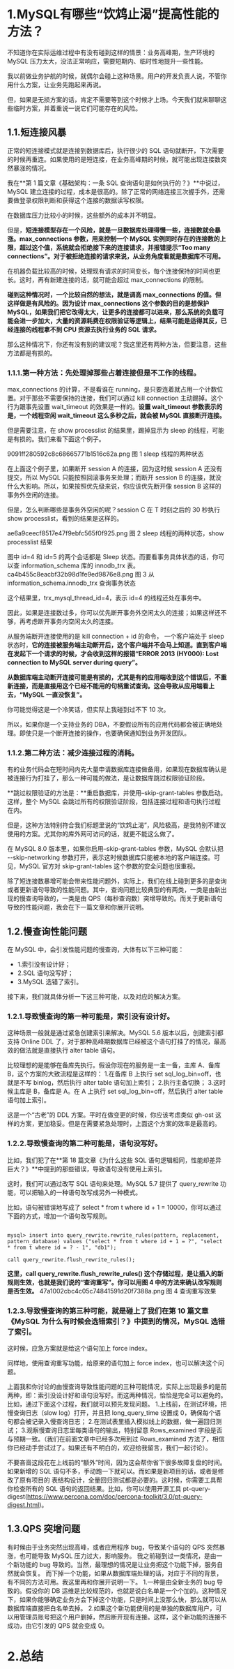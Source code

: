 # 1.MySQL有哪些“饮鸩止渴”提高性能的方法？

不知道你在实际运维过程中有没有碰到这样的情景：业务高峰期，生产环境的 MySQL 压力太大，没法正常响应，需要短期内、临时性地提升一些性能。

我以前做业务护航的时候，就偶尔会碰上这种场景。用户的开发负责人说，不管你用什么方案，让业务先跑起来再说。

但，如果是无损方案的话，肯定不需要等到这个时候才上场。今天我们就来聊聊这些临时方案，并着重说一说它们可能存在的风险。

## 1.1.短连接风暴
正常的短连接模式就是连接到数据库后，执行很少的 SQL 语句就断开，下次需要的时候再重连。如果使用的是短连接，在业务高峰期的时候，就可能出现连接数突然暴涨的情况。

我在**第 1 篇文章《基础架构：一条 SQL 查询语句是如何执行的？》**中说过，MySQL 建立连接的过程，成本是很高的。除了正常的网络连接三次握手外，还需要做登录权限判断和获得这个连接的数据读写权限。

在数据库压力比较小的时候，这些额外的成本并不明显。

但是，**短连接模型存在一个风险，就是一旦数据库处理得慢一些，连接数就会暴涨。max_connections 参数，用来控制一个 MySQL 实例同时存在的连接数的上限，超过这个值，系统就会拒绝接下来的连接请求，并报错提示“Too many connections”。对于被拒绝连接的请求来说，从业务角度看就是数据库不可用。**

在机器负载比较高的时候，处理现有请求的时间变长，每个连接保持的时间也更长。这时，再有新建连接的话，就可能会超过 max_connections 的限制。

**碰到这种情况时，一个比较自然的想法，就是调高 max_connections 的值。但这样做是有风险的。因为设计 max_connections 这个参数的目的是想保护 MySQL，如果我们把它改得太大，让更多的连接都可以进来，那么系统的负载可能会进一步加大，大量的资源耗费在权限验证等逻辑上，结果可能是适得其反，已经连接的线程拿不到 CPU 资源去执行业务的 SQL 请求。**

那么这种情况下，你还有没有别的建议呢？我这里还有两种方法，但要注意，这些方法都是有损的。

### 1.1.1.第一种方法：先处理掉那些占着连接但是不工作的线程。

max_connections 的计算，不是看谁在 running，是只要连着就占用一个计数位置。对于那些不需要保持的连接，我们可以通过 kill connection 主动踢掉。这个行为跟事先设置 wait_timeout 的效果是一样的。**设置 wait_timeout 参数表示的是，一个线程空闲 wait_timeout 这么多秒之后，就会被 MySQL 直接断开连接。**

但是需要注意，在 show processlist 的结果里，踢掉显示为 sleep 的线程，可能是有损的。我们来看下面这个例子。

9091ff280592c8c68665771b1516c62a.png
图 1 sleep 线程的两种状态

在上面这个例子里，如果断开 session A 的连接，因为这时候 session A 还没有提交，所以 MySQL 只能按照回滚事务来处理；而断开 session B 的连接，就没什么大影响。所以，如果按照优先级来说，你应该优先断开像 session B 这样的事务外空闲的连接。

但是，怎么判断哪些是事务外空闲的呢？session C 在 T 时刻之后的 30 秒执行 show processlist，看到的结果是这样的。

ae6a9ceecf8517e47f9ebfc565f0f925.png
图 2 sleep 线程的两种状态，show processlist 结果

图中 id=4 和 id=5 的两个会话都是 Sleep 状态。而要看事务具体状态的话，你可以查 information_schema 库的 innodb_trx 表。
ca4b455c8eacbf32b98d1fe9ed9876e8.png
图 3 从 information_schema.innodb_trx 查询事务状态

这个结果里，trx_mysql_thread_id=4，表示 id=4 的线程还处在事务中。

因此，如果是连接数过多，你可以优先断开事务外空闲太久的连接；如果这样还不够，再考虑断开事务内空闲太久的连接。

从服务端断开连接使用的是 kill connection + id 的命令， 一个客户端处于 sleep 状态时，**它的连接被服务端主动断开后，这个客户端并不会马上知道。直到客户端在发起下一个请求的时候，才会收到这样的报错“ERROR 2013 (HY000): Lost connection to MySQL server during query”。**

**从数据库端主动断开连接可能是有损的，尤其是有的应用端收到这个错误后，不重新连接，而是直接用这个已经不能用的句柄重试查询。这会导致从应用端看上去，“MySQL 一直没恢复”。**

你可能觉得这是一个冷笑话，但实际上我碰到过不下 10 次。

所以，如果你是一个支持业务的 DBA，不要假设所有的应用代码都会被正确地处理。即使只是一个断开连接的操作，也要确保通知到业务开发团队。

### 1.1.2.第二种方法：减少连接过程的消耗。

有的业务代码会在短时间内先大量申请数据库连接做备用，如果现在数据库确认是被连接行为打挂了，那么一种可能的做法，是让数据库跳过权限验证阶段。

**跳过权限验证的方法是：**重启数据库，并使用–skip-grant-tables 参数启动。这样，整个 MySQL 会跳过所有的权限验证阶段，包括连接过程和语句执行过程在内。

但是，这种方法特别符合我们标题里说的“饮鸩止渴”，风险极高，是我特别不建议使用的方案。尤其你的库外网可访问的话，就更不能这么做了。

在 MySQL 8.0 版本里，如果你启用–skip-grant-tables 参数，MySQL 会默认把 --skip-networking 参数打开，表示这时候数据库只能被本地的客户端连接。可见，MySQL 官方对 skip-grant-tables 这个参数的安全问题也很重视。

除了短连接数暴增可能会带来性能问题外，实际上，我们在线上碰到更多的是查询或者更新语句导致的性能问题。其中，查询问题比较典型的有两类，一类是由新出现的慢查询导致的，一类是由 QPS（每秒查询数）突增导致的。而关于更新语句导致的性能问题，我会在下一篇文章和你展开说明。


## 1.2.慢查询性能问题

在 MySQL 中，会引发性能问题的慢查询，大体有以下三种可能：
* 1.索引没有设计好；
* 2.SQL 语句没写好；
* 3.MySQL 选错了索引。

接下来，我们就具体分析一下这三种可能，以及对应的解决方案。

### 1.2.1.导致慢查询的第一种可能是，索引没有设计好。
这种场景一般就是通过紧急创建索引来解决。MySQL 5.6 版本以后，创建索引都支持 Online DDL 了，对于那种高峰期数据库已经被这个语句打挂了的情况，最高效的做法就是直接执行 alter table 语句。

比较理想的是能够在备库先执行。假设你现在的服务是一主一备，主库 A、备库 B，这个方案的大致流程是这样的：
1.在备库 B 上执行 set sql_log_bin=off，也就是不写 binlog，然后执行 alter table 语句加上索引；
2.执行主备切换；
3.这时候主库是 B，备库是 A。在 A 上执行 set sql_log_bin=off，然后执行 alter table 语句加上索引。

这是一个“古老”的 DDL 方案。平时在做变更的时候，你应该考虑类似 gh-ost 这样的方案，更加稳妥。但是在需要紧急处理时，上面这个方案的效率是最高的。

### 1.2.2.导致慢查询的第二种可能是，语句没写好。
比如，我们犯了在**第 18 篇文章《为什么这些 SQL 语句逻辑相同，性能却差异巨大？》**中提到的那些错误，导致语句没有使用上索引。

这时，我们可以通过改写 SQL 语句来处理。MySQL 5.7 提供了 query_rewrite 功能，可以把输入的一种语句改写成另外一种模式。

比如，语句被错误地写成了 select * from t where id + 1 = 10000，你可以通过下面的方式，增加一个语句改写规则。


```

mysql> insert into query_rewrite.rewrite_rules(pattern, replacement, pattern_database) values ("select * from t where id + 1 = ?", "select * from t where id = ? - 1", "db1");

call query_rewrite.flush_rewrite_rules();
```
**这里，call query_rewrite.flush_rewrite_rules() 这个存储过程，是让插入的新规则生效，也就是我们说的“查询重写”。你可以用图 4 中的方法来确认改写规则是否生效。**
47a1002cbc4c05c74841591d20f7388a.png
图 4 查询重写效果

### 1.2.3.导致慢查询的第三种可能，就是碰上了我们在第 10 篇文章《MySQL 为什么有时候会选错索引？》中提到的情况，MySQL 选错了索引。

这时候，应急方案就是给这个语句加上 force index。

同样地，使用查询重写功能，给原来的语句加上 force index，也可以解决这个问题。

上面我和你讨论的由慢查询导致性能问题的三种可能情况，实际上出现最多的是前两种，即：索引没设计好和语句没写好。而这两种情况，恰恰是完全可以避免的。比如，通过下面这个过程，我们就可以预先发现问题。
1.上线前，在测试环境，把慢查询日志（slow log）打开，并且把 long_query_time 设置成 0，确保每个语句都会被记录入慢查询日志；
2.在测试表里插入模拟线上的数据，做一遍回归测试；
3.观察慢查询日志里每类语句的输出，特别留意 Rows_examined 字段是否与预期一致。（我们在前面文章中已经多次用到过 Rows_examined 方法了，相信你已经动手尝试过了。如果还有不明白的，欢迎给我留言，我们一起讨论）。

不要吝啬这段花在上线前的“额外”时间，因为这会帮你省下很多故障复盘的时间。如果新增的 SQL 语句不多，手动跑一下就可以。而如果是新项目的话，或者是修改了原有项目的 表结构设计，全量回归测试都是必要的。这时候，你需要工具帮你检查所有的 SQL 语句的返回结果。比如，你可以使用开源工具 pt-query-digest(https://www.percona.com/doc/percona-toolkit/3.0/pt-query-digest.html)。

## 1.3.QPS 突增问题
有时候由于业务突然出现高峰，或者应用程序 bug，导致某个语句的 QPS 突然暴涨，也可能导致 MySQL 压力过大，影响服务。
我之前碰到过一类情况，是由一个新功能的 bug 导致的。当然，最理想的情况是让业务把这个功能下掉，服务自然就会恢复。
而下掉一个功能，如果从数据库端处理的话，对应于不同的背景，有不同的方法可用。我这里再和你展开说明一下。
1.一种是由全新业务的 bug 导致的。假设你的 DB 运维是比较规范的，也就是说白名单是一个个加的。这种情况下，如果你能够确定业务方会下掉这个功能，只是时间上没那么快，那么就可以从数据库端直接把白名单去掉。
2.如果这个新功能使用的是单独的数据库用户，可以用管理员账号把这个用户删掉，然后断开现有连接。这样，这个新功能的连接不成功，由它引发的 QPS 就会变成 0。
# 2.总结